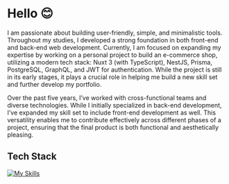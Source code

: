 # Hello 😊

I am passionate about building user-friendly, simple, and minimalistic tools. Throughout my studies, I developed a strong foundation in both front-end and back-end web development. Currently, I am focused on expanding my expertise by working on a personal project to build an e-commerce shop, utilizing a modern tech stack: Nuxt 3 (with TypeScript), NestJS, Prisma, PostgreSQL, GraphQL, and JWT for authentication. While the project is still in its early stages, it plays a crucial role in helping me build a new skill set and further develop my portfolio.

Over the past five years, I’ve worked with cross-functional teams and diverse technologies. While I initially specialized in back-end development, I’ve expanded my skill set to include front-end development as well. This versatility enables me to contribute effectively across different phases of a project, ensuring that the final product is both functional and aesthetically pleasing.

## Tech Stack

[![My Skills](https://skillicons.dev/icons?i=html,css,js,ts,vuejs,nuxt,nestjs,postgresql,graphql,prisma,sass,tailwind,php,symfony,git)](https://skillicons.dev)


